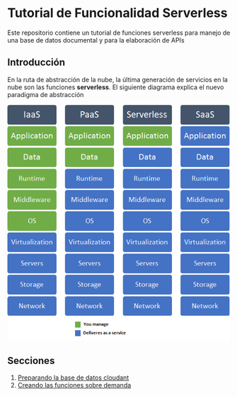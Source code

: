 # Tutorial de Funcionalidad Serverless
Este repositorio contiene un tutorial de funciones serverless para manejo de una base de datos documental y para la elaboración de APIs

## Introducción
En la ruta de abstracción de la nube, la última generación de servicios en la nube son las funciones __serverless__. El siguiente diagrama explica el nuevo paradigma de abstracción

![Modelo de Abstracción](./abstraccion_serverless.png)

## Secciones
1. [Preparando la base de datos cloudant](./Cloudant/TUTORIAL.md)
2. [Creando las funciones sobre demanda](./Functions/TUTORIAL.md)
